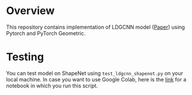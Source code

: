 # Overview
This repository contains implementation of LDGCNN model ([Paper](https://arxiv.org/abs/1904.10014)) 
using Pytorch and PyTorch Geometric.
# Testing
You can test model on ShapeNet using ```test_ldgcnn_shapenet.py``` on your local machine. In case you want to use Google Colab, here is the [link](https://colab.research.google.com/drive/1oediDoQXfdtFZCZORyyF0bmAU7nUFfLL?usp=sharing) for a notebook in which you run this script.